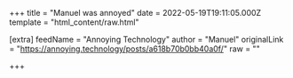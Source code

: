 
+++
title = "Manuel was annoyed"
date = 2022-05-19T19:11:05.000Z
template = "html_content/raw.html"

[extra]
feedName = "Annoying Technology"
author = "Manuel"
originalLink = "https://annoying.technology/posts/a618b70b0bb40a0f/"
raw = ""

+++

